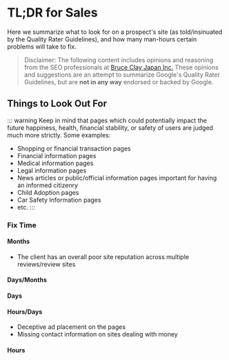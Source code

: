 # TL;DR for Sales

Here we summarize what to look for on a prospect's site (as told/insinuated by the Quality Rater Guidelines), and how many man-hours certain problems will take to fix.

> Disclaimer: The following content includes opinions and reasoning from the SEO professionals at [Bruce Clay Japan Inc.](https://bruceclay.jpn.com) These opinions and suggestions are an attempt to summarize Google's Quality Rater Guidelines, but are **not in any way** endorsed or backed by Google.

## Things to Look Out For

::: warning
Keep in mind that pages which could potentially impact the future happiness, health, financial stability, or safety of users are judged much more strictly. Some examples:

- Shopping or financial transaction pages
- Financial information pages
- Medical information pages
- Legal information pages
- News articles or public/official information pages important for having an informed citizenry
- Child Adoption pages
- Car Safety Information pages
- etc.
:::

### Fix Time

#### Months

- The client has an overall poor site reputation across multiple reviews/review sites

#### Days/Months

#### Days

#### Hours/Days

- Deceptive ad placement on the pages
- Missing contact information on sites dealing with money

#### Hours
